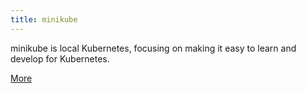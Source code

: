 ```yaml
---
title: minikube
---
```


minikube is local Kubernetes, focusing on making it easy to learn and develop for Kubernetes.

[More](https://minikube.sigs.k8s.io/docs/start/)